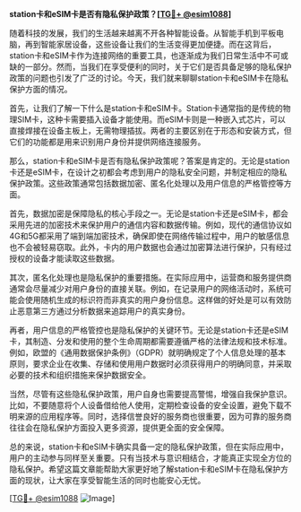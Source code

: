 **station卡和eSIM卡是否有隐私保护政策？[[TG💪+ @esim1088](https://t.me/s/esim1088)]**

随着科技的发展，我们的生活越来越离不开各种智能设备。从智能手机到平板电脑，再到智能家居设备，这些设备让我们的生活变得更加便捷。而在这背后，station卡和eSIM卡作为连接网络的重要工具，也逐渐成为我们日常生活中不可或缺的一部分。然而，当我们在享受便利的同时，关于它们是否具备足够的隐私保护政策的问题也引发了广泛的讨论。今天，我们就来聊聊station卡和eSIM卡在隐私保护方面的情况。

首先，让我们了解一下什么是station卡和eSIM卡。Station卡通常指的是传统的物理SIM卡，这种卡需要插入设备才能使用。而eSIM卡则是一种嵌入式芯片，可以直接焊接在设备主板上，无需物理插拔。两者的主要区别在于形态和安装方式，但它们的功能都是用来识别用户身份并提供网络连接服务。

那么，station卡和eSIM卡是否有隐私保护政策呢？答案是肯定的。无论是station卡还是eSIM卡，在设计之初都会考虑到用户的隐私安全问题，并制定相应的隐私保护政策。这些政策通常包括数据加密、匿名化处理以及用户信息的严格管控等方面。

首先，数据加密是保障隐私的核心手段之一。无论是station卡还是eSIM卡，都会采用先进的加密技术来保护用户的通信内容和数据传输。例如，现代的通信协议如4G和5G都采用了端到端加密技术，确保即使在网络传输过程中，用户的敏感信息也不会被轻易窃取。此外，卡内的用户数据也会通过加密算法进行保护，只有经过授权的设备才能读取这些数据。

其次，匿名化处理也是隐私保护的重要措施。在实际应用中，运营商和服务提供商通常会尽量减少对用户身份的直接关联。例如，在记录用户的网络活动时，系统可能会使用随机生成的标识符而非真实的用户身份信息。这样做的好处是可以有效防止恶意第三方通过分析数据来追踪用户的真实身份。

再者，用户信息的严格管控也是隐私保护的关键环节。无论是station卡还是eSIM卡，其制造、分发和使用的整个生命周期都需要遵循严格的法律法规和技术标准。例如，欧盟的《通用数据保护条例》（GDPR）就明确规定了个人信息处理的基本原则，要求企业在收集、存储和使用用户数据时必须获得用户的明确同意，并采取必要的技术和组织措施来保护数据安全。

当然，尽管有这些隐私保护政策，用户自身也需要提高警惕，增强自我保护意识。比如，不要随意将个人设备借给他人使用，定期检查设备的安全设置，避免下载不明来源的应用程序等。同时，选择信誉良好的服务商也很重要，因为可靠的服务商往往会在隐私保护方面投入更多资源，提供更全面的安全保障。

总的来说，station卡和eSIM卡确实具备一定的隐私保护政策，但在实际应用中，用户的主动参与同样至关重要。只有当技术与意识相结合，才能真正实现全方位的隐私保护。希望这篇文章能帮助大家更好地了解station卡和eSIM卡在隐私保护方面的现状，让大家在享受智能生活的同时也能安心无忧。

[[TG💪+ @esim1088](https://t.me/s/esim1088) ![Image](https://i.postimg.cc/4NQfJmqS/Snipaste-2025-05-13-00-14-12.png)]